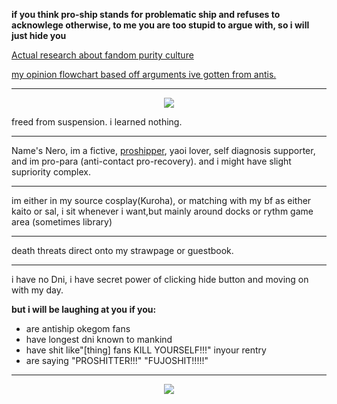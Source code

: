 **if you think pro-ship stands for problematic ship and refuses to acknowlege otherwise, to me you are too stupid to argue with, so i will just hide you**

[Actual research about fandom purity culture](https://drive.google.com/drive/folders/1s2PL7TcWJfxDGzKn1M7jnMLViOI6Dvj_)

[my opinion flowchart based off arguments ive gotten from antis.](https://files.catbox.moe/azb1oe.png)
***
<p align="center">
<img src="https://github.com/Rabid-Snake/Rabid-Snake/assets/155862058/bc5505dd-2f5e-4579-bb24-aca378472f1c" />
</p>


freed from suspension. i learned nothing.
***
Name's Nero, im a fictive, [proshipper](https://define-proship.carrd.co), yaoi lover, self diagnosis supporter, and im pro-para (anti-contact pro-recovery). and i might have slight supriority complex.


***
im either in my source cosplay(Kuroha), or matching with my bf as either kaito or sal, i sit whenever i want,but mainly around docks or rythm game area (sometimes library)
***
death threats direct onto my strawpage or guestbook.
***

i have no Dni, i have secret power of clicking hide button and moving on with my day.

**but i will be laughing at you if you:**
-  are antiship okegom fans
- have longest dni known to mankind
- have shit like"[thing] fans KILL YOURSELF!!!" inyour rentry
- are saying "PROSHITTER!!!" "FUJOSHIT!!!!!"
***
<p align="center">
<img src="https://github.com/Rabid-Snake/Rabid-Snake/assets/155862058/1899f950-828d-4dfc-8c0a-853b66384168" />
</p>
